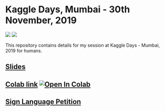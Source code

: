# Kaggle Days, Mumbai - 30th November, 2019
 [![](https://img.shields.io/github/license/sourcerer-io/hall-of-fame.svg?colorB=ff0000)](https://github.com/akshaybahadur21/Emojinator/blob/master/LICENSE.md)  [![](https://img.shields.io/badge/Akshay-Bahadur-brightgreen.svg?colorB=ff0000)](https://akshaybahadur.com)

This repository contains details for my session at Kaggle Days - Mumbai, 2019 for humans.

## [Slides](https://docs.google.com/presentation/d/1pRwi4Hyl89MU4w9X3-A9QwnLXcvsur-kkJZdLzcoNCs/edit#slide=id.p1)

## [Colab link](https://colab.research.google.com/drive/1hws1UBxfR_i3DLIgOKEa9_omiaEai8xf) [![Open In Colab](https://colab.research.google.com/assets/colab-badge.svg)](https://colab.research.google.com/drive/1hws1UBxfR_i3DLIgOKEa9_omiaEai8xf)

## [Sign Language Petition](http://bit.ly/isl-petition)
